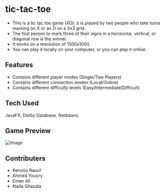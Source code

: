 # tic-tac-toe
- This is a tic tac toe game (XO), it is played by two people who take turns marking on X or an O on a 3x3 grid.
- The first person to mark three of their signs in a horizontal, vertical, or diagonal row is the winner.
- It works on a resolution of 1500x1000.
- You can play it locally on your computer, or you can play it online.

## Features
- Contains different player modes (Single/Two Players)
- Contains different connection modes (Local/Online)
- Contains different difficulty levels (Easy/Intermediate/Difficult)

## Tech Used

JavaFX, Derby Database, Netbeans.

## Game Preview

![image](https://github.com/user-attachments/assets/8438e401-17b0-45ef-85fe-97e1f32aedd7)

## Contributers
- Kerolos Raouf
- Ahmed Yousry
- Eman Ali
- Nada Ghazala
